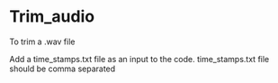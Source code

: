 # Trim_audio
To trim a .wav file

Add a time_stamps.txt file as an input to the code.
time_stamps.txt file should be comma separated
